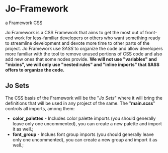 # Jo-Framework
a Framework CSS

Jo Framework is a CSS Framework that aims to get the most out of front-end work for less-familiar developers or others who want something ready to streamline development and devote more time to other parts of the project.
Jo Framework use _SASS_ to organize the code and allow developers more familiar with the tool to remove unused portions of CSS code and also add new ones that some nodes provide.
__We will not use "variables" and "mixins", we will only use "nested rules" and "inline imports" that SASS offers to organize the code.__

## Jo Sets
The CSS basis of the Framework will be the "_Jo Sets_" where it will bring the definitions that will be used in any project of the same.
The "__main.scss__" controls all imports, among them:
 * __color_palettes__ - Includes color palette imports (you should generally leave only one uncommented), you can create a new palette and import it as well.;
 * __font_group__ - Inclues font group imports (you should generally leave only one uncommented), you can create a new group and import it as well.;
 

